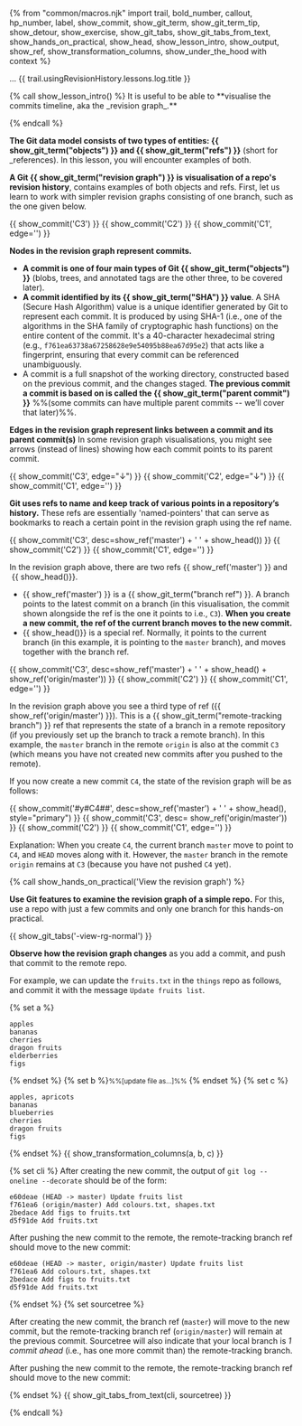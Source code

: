 {% from "common/macros.njk" import trail, bold_number, callout, hp_number, label, show_commit, show_git_term, show_git_term_tip, show_detour, show_exercise, show_git_tabs, show_git_tabs_from_text, show_hands_on_practical, show_head, show_lesson_intro, show_output, show_ref, show_transformation_columns, show_under_the_hood with context %}

<span id="prereqs"></span>
<span id="outcomes">...</span>
<span id="title">{{ trail.usingRevisionHistory.lessons.log.title }}</span>

<div id="body">
{% call show_lesson_intro() %}
It is useful to be able to **visualise the commits timeline, aka the _revision graph_.**

{% endcall %}

**The Git data model consists of two types of entities: {{ show_git_term("objects") }} and {{ show_git_term("refs") }}** (short for _references). In this lesson, you will encounter examples of both.

**A Git {{ show_git_term("revision graph") }} is visualisation of a repo's revision history**, contains examples of both objects and refs. First, let us learn to work with simpler revision graphs consisting of one branch, such as the one given below.


{{ show_commit('C3') }}
{{ show_commit('C2') }}
{{ show_commit('C1', edge='') }}
<p/>

**Nodes in the revision graph represent commits.**

* **A commit is one of four main types of Git {{ show_git_term("objects") }}** (blobs, trees, and annotated tags are the other three, to be covered later).
* **A commit identified by its {{ show_git_term("SHA") }} value**. A SHA (Secure Hash Algorithm) value is a unique identifier generated by Git to represent each commit. It is produced by using SHA-1 (i.e., one of the algorithms in the SHA family of cryptographic hash functions) on the entire content of the commit. It's a 40-character hexadecimal string (e.g., `f761ea63738a67258628e9e54095b88ea67d95e2`) that acts like a fingerprint, ensuring that every commit can be referenced unambiguously.
* A commit is a full snapshot of the working directory, constructed based on the previous commit, and the  changes staged. **The previous commit a commit is based on is called the {{ show_git_term("parent commit") }}** %%(some commits can have multiple parent commits -- we’ll cover that later)%%.

**Edges in the revision graph represent links between a commit and its parent commit(s)** In some revision graph visualisations, you might see arrows (instead of lines) showing how each commit points to its parent commit.

{{ show_commit('C3', edge="↓") }}
{{ show_commit('C2', edge="↓") }}
{{ show_commit('C1', edge='') }}
<p/>

**Git uses refs to name and keep track of various points in a repository’s history.** These refs are essentially 'named-pointers' that can serve as bookmarks to reach a certain point in the revision graph using the ref name.

{{ show_commit('C3', desc=show_ref('master') + ' ' + show_head()) }}
{{ show_commit('C2') }}
{{ show_commit('C1', edge='') }}
<p/>

In the revision graph above, there are two refs {{ show_ref('master') }} and &nbsp;{{ show_head()}}.

* {{ show_ref('master') }} is a {{ show_git_term("branch ref") }}. A branch points to the latest commit on a branch (in this visualisation, the commit shown alongside the ref is the one it points to i.e., `C3`). **When you create a new commit, the ref of the <tooltip content="the currently active branch">current</tooltip> branch moves to the new commit.**
* {{ show_head()}} is a special ref. Normally, it points to the current branch (in this example, it is pointing to the `master` branch), and moves together with the branch ref.

{{ show_commit('C3', desc=show_ref('master') + ' ' + show_head() + show_ref('origin/master')) }}
{{ show_commit('C2') }}
{{ show_commit('C1', edge='') }}
<p/>

In the revision graph above you see a third type of ref ({{ show_ref('origin/master') }}). This is a {{ show_git_term("remote-tracking branch") }} ref that represents the state of a branch in a remote repository (if you previously set up the branch to track a remote branch). In this example, the `master` branch in the remote `origin` is also at the commit `C3` (which means you have not created new commits after you pushed to the remote).

If you now create a new commit `C4`, the state of the revision graph will be as follows:

{{ show_commit('#y#C4##', desc=show_ref('master') + ' ' + show_head(), style="primary") }}
{{ show_commit('C3', desc= show_ref('origin/master')) }}
{{ show_commit('C2') }}
{{ show_commit('C1', edge='') }}
<p/>

Explanation: When you create `C4`, the current branch `master` move to point to `C4`, and `HEAD` moves along with it. However, the `master` branch in the remote `origin` remains at `C3` (because you have not pushed `C4` yet).

{% call show_hands_on_practical('View the revision graph')  %}

**Use Git features to examine the revision graph of a simple repo.** For this, use a repo with just a few commits and only one branch for this hands-on practical.

{{ show_git_tabs('-view-rg-normal') }}

**Observe how the revision graph changes** as you add a commit, and push that commit to the remote repo.

For example, we can update the `fruits.txt` in the `things` repo as follows, and commit it with the message `Update fruits list`.

{% set a %}
```{heading=":fas-file: fruits.txt"}
apples
bananas
cherries
dragon fruits
elderberries
figs
```
{% endset %}
{% set b %}<small>%%[update file as...]%%</small> {% endset %}
{% set c %}
```{heading=":fas-file: fruits.txt"}
apples, apricots
bananas
blueberries
cherries
dragon fruits
figs
```
{% endset %}
{{ show_transformation_columns(a, b, c) }}

{% set cli %}
After creating the new commit, the output of `git log --oneline --decorate` should be of the form:
```
e60deae (HEAD -> master) Update fruits list
f761ea6 (origin/master) Add colours.txt, shapes.txt
2bedace Add figs to fruits.txt
d5f91de Add fruits.txt
```
After pushing the new commit to the remote, the remote-tracking branch ref should move to the new commit:
```
e60deae (HEAD -> master, origin/master) Update fruits list
f761ea6 Add colours.txt, shapes.txt
2bedace Add figs to fruits.txt
d5f91de Add fruits.txt
```
{% endset %}
{% set sourcetree %}

After creating the new commit, the branch ref (`master`) will move to the new commit, but the remote-tracking branch ref (`origin/master`) will remain at the previous commit. Sourcetree will also indicate that your local branch is _1 commit ahead_ (i.e., has one more commit than) the remote-tracking branch.

<pic src="images/sourcetreeBeforePushing.png" width="500" />

After pushing the new commit to the remote, the remote-tracking branch ref should move to the new commit:

<pic src="images/sourcetreeAfterPushing.png" width="500" />
{% endset %}
{{ show_git_tabs_from_text(cli, sourcetree) }}

{% endcall %}

</div>
<div id="extras">
</div>
